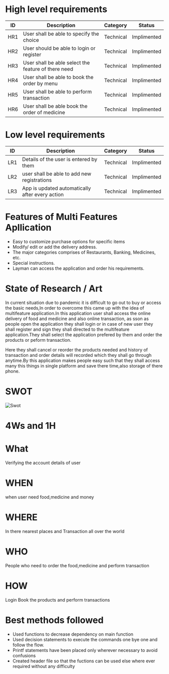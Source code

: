 # High level requirements
| ID | Description | Category | Status |
| ----- | --------- | -------- | ------- |
| HR1  |  User shall be able to specify the choice | Technical | Implimented |
| HR2  |  User should be able to login or register   | Technical | Implimented |
| HR3  |  User shall be able select the feature of there need  | Technical | Implimented |
| HR4  |  User shall be able to book the order by menu  | Technical | Implimented |
| HR5  |  User shall be able to perform transaction   | Technical | Implimented |
| HR6  |  User shall be able book the order of medicine  | Technical | Implimented |

# Low level requirements

| ID | Description | Category | Status |
| ----- | --------- | -------- | ------- |
| LR1  |  Details of the user is entered by them | Technical | Implimented |
| LR2  | user shall be able to add new registrations    | Technical | Implimented |
| LR3  |  App is updated automatically after every action  | Technical | Implimented |







# Features of Multi Features Apllication
- Easy to customize purchase options for specific items
- Modify/ edit or add the delivery address.
- The major categories comprises of Restaurants, Banking, Medicines, etc.
- Special instructions.
- Layman can access the application and order his requirements.

# State of Research / Art
  In current situation due to pandemic it is difficult to  go out to buy or access the basic needs,In order to overcome this  came up with the idea of multifeature
  application.In this application user shall access the online delivery of food and medicine and also online transaction, as sson as people open the application they shall login or in  case of new user they shall register and sign they shall directed to the multifeature application.They shall select the application prefered by them and order the products or peform   transaction.
  
  Here they shall cancel or reorder the products needed and history of transaction and order details will recorded which they shall go through anytime.By this application makes people   easy such that they shall access many this things in single platform and save there time,also storage of there phone.
 
  # SWOT 
  ![Swot](https://user-images.githubusercontent.com/55775183/153708907-771495b7-30b2-4127-8c72-5826f543f253.png)

  
  # 4Ws and 1H
  # What
  Verifying the account details of user
  # WHEN 
  when user need food,medicine and money
  # WHERE
  In there nearest places and Transaction all over the world
  # WHO
  People who need to order the food,medicine and perform transaction
  # HOW
  Login Book the products and perform transactions
  
 
  
  
 
 
 # Best methods followed
 - Used functions to decrease dependency on main function
 - Used decision statements  to execute the commands one bye one and follow the flow.
 - Printf statements have been placed only wherever necessary to avoid confusions
 - Created header file so that the fuctions can be used else where ever required without any difficulty
